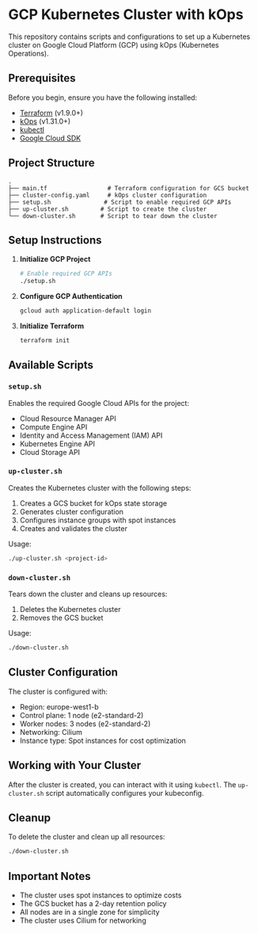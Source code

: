 # GCP Kubernetes Cluster with kOps

This repository contains scripts and configurations to set up a Kubernetes cluster on Google Cloud Platform (GCP) using kOps (Kubernetes Operations).

## Prerequisites

Before you begin, ensure you have the following installed:
- [Terraform](https://www.terraform.io/downloads.html) (v1.9.0+)
- [kOps](https://kops.sigs.k8s.io/getting_started/install/) (v1.31.0+)
- [kubectl](https://kubernetes.io/docs/tasks/tools/install-kubectl/)
- [Google Cloud SDK](https://cloud.google.com/sdk/docs/install)

## Project Structure
```
.
├── main.tf                 # Terraform configuration for GCS bucket
├── cluster-config.yaml     # kOps cluster configuration
├── setup.sh               # Script to enable required GCP APIs
├── up-cluster.sh         # Script to create the cluster
└── down-cluster.sh       # Script to tear down the cluster
```

## Setup Instructions

1. **Initialize GCP Project**
   ```bash
   # Enable required GCP APIs
   ./setup.sh
   ```

2. **Configure GCP Authentication**
   ```bash
   gcloud auth application-default login
   ```

3. **Initialize Terraform**
   ```bash
   terraform init
   ```

## Available Scripts

### `setup.sh`
Enables the required Google Cloud APIs for the project:
- Cloud Resource Manager API
- Compute Engine API
- Identity and Access Management (IAM) API
- Kubernetes Engine API
- Cloud Storage API

### `up-cluster.sh`
Creates the Kubernetes cluster with the following steps:
1. Creates a GCS bucket for kOps state storage
2. Generates cluster configuration
3. Configures instance groups with spot instances
4. Creates and validates the cluster

Usage:
```bash
./up-cluster.sh <project-id>
```

### `down-cluster.sh`
Tears down the cluster and cleans up resources:
1. Deletes the Kubernetes cluster
2. Removes the GCS bucket

Usage:
```bash
./down-cluster.sh
```

## Cluster Configuration

The cluster is configured with:
- Region: europe-west1-b
- Control plane: 1 node (e2-standard-2)
- Worker nodes: 3 nodes (e2-standard-2)
- Networking: Cilium
- Instance type: Spot instances for cost optimization

## Working with Your Cluster

After the cluster is created, you can interact with it using `kubectl`. The `up-cluster.sh` script automatically configures your kubeconfig.

## Cleanup

To delete the cluster and clean up all resources:
```bash
./down-cluster.sh
```

## Important Notes

- The cluster uses spot instances to optimize costs
- The GCS bucket has a 2-day retention policy
- All nodes are in a single zone for simplicity
- The cluster uses Cilium for networking

